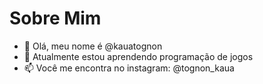 # Sobre Mim

- 👋 Olá, meu nome é @kauatognon
- 🌱 Atualmente estou aprendendo programação de jogos
- 📫 Você me encontra no instagram: @tognon_kaua

<!---
kauatognon/kauatognon is a ✨ special ✨ repository because its `README.md` (this file) appears on your GitHub profile.
You can click the Preview link to take a look at your changes.
--->
